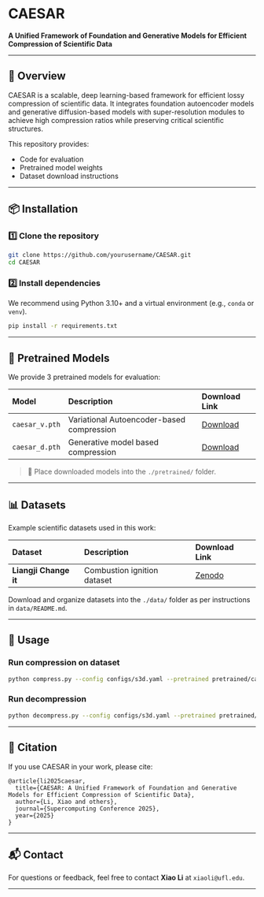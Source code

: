 # CAESAR  
**A Unified Framework of Foundation and Generative Models for Efficient Compression of Scientific Data**

---

## 📖 Overview  

CAESAR is a scalable, deep learning-based framework for efficient lossy compression of scientific data. It integrates foundation autoencoder models and generative diffusion-based models with super-resolution modules to achieve high compression ratios while preserving critical scientific structures.

This repository provides:
- Code for evaluation  
- Pretrained model weights  
- Dataset download instructions  

---

## 📦 Installation  

### 1️⃣ Clone the repository  

```bash
git clone https://github.com/yourusername/CAESAR.git
cd CAESAR
```

### 2️⃣ Install dependencies  

We recommend using Python 3.10+ and a virtual environment (e.g., `conda` or `venv`).

```bash
pip install -r requirements.txt
```

---

## 📝 Pretrained Models  

We provide 3 pretrained models for evaluation:

| Model                   | Description                                     | Download Link                                           |
|:------------------------|:------------------------------------------------|:-------------------------------------------------------|
| `caesar_v.pth`           | Variational Autoencoder-based compression       | [Download](https://yourdomain.com/models/caesar_v.pth) |
| `caesar_d.pth`           |Generative model based compression               | [Download](https://yourdomain.com/models/caesar_sr.pth)|

> 📂 Place downloaded models into the `./pretrained/` folder.

---

## 📊 Datasets  

Example scientific datasets used in this work:

| Dataset         | Description                          | Download Link                                                        |
|:----------------|:--------------------------------------|:---------------------------------------------------------------------|
| **Liangji Change it**         | Combustion ignition dataset            | [Zenodo](https://doi.org/10.5281/zenodo.6352377)                     |

Download and organize datasets into the `./data/` folder as per instructions in `data/README.md`.

---

## 🚀 Usage  

### Run compression on dataset  

```bash
python compress.py --config configs/s3d.yaml --pretrained pretrained/caesar_v.pth
```

### Run decompression  

```bash
python decompress.py --config configs/s3d.yaml --pretrained pretrained/caesar_v.pth
```

---

## 📄 Citation  

If you use CAESAR in your work, please cite:

```
@article{li2025caesar,
  title={CAESAR: A Unified Framework of Foundation and Generative Models for Efficient Compression of Scientific Data},
  author={Li, Xiao and others},
  journal={Supercomputing Conference 2025},
  year={2025}
}
```

---

## 📬 Contact  

For questions or feedback, feel free to contact **Xiao Li** at `xiaoli@ufl.edu`.

---
